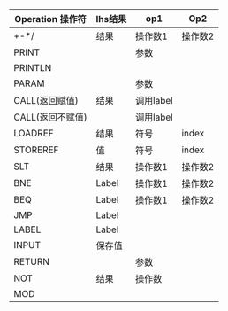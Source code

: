 | Operation 操作符 | lhs结果 | op1       | Op2     |
| ---------------- | ------- | --------- | ------- |
| +\-\*\/          | 结果    | 操作数1   | 操作数2 |
| PRINT            |         | 参数      |         |
| PRINTLN          |         |          |         |
| PARAM            |         | 参数      |         |
| CALL(返回赋值)   | 结果    | 调用label |         |
| CALL(返回不赋值) |         | 调用label |         |
| LOADREF          | 结果    | 符号      | index   |
| STOREREF         | 值      | 符号      | index   |
| SLT              | 结果     | 操作数1   | 操作数2 |
| BNE              | Label  | 操作数1 | 操作数2    |
| BEQ              | Label    | 操作数1   | 操作数2    |
| JMP              | Label |      |         |
| LABEL            | Label |      |         |
| INPUT            | 保存值 |       |         |
| RETURN           |         | 参数      |         |
| NOT              | 结果    | 操作数    |         |
| MOD              |         |           |         |